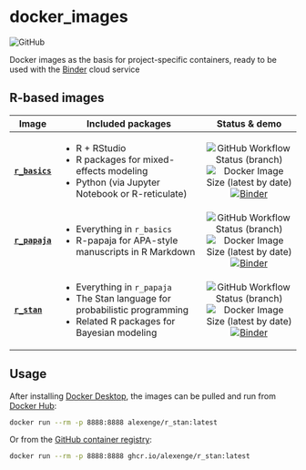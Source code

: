 # docker_images

![GitHub](https://img.shields.io/github/license/alexenge/docker_images)

Docker images as the basis for project-specific containers, ready to be used with the [Binder](https://mybinder.readthedocs.io/en/latest/introduction.html) cloud service

## R-based images

| Image | Included packages | Status & demo |
|-|-|:-:|
| [**`r_basics`**](https://hub.docker.com/r/alexenge/r_basics) | <ul><li>R + RStudio</li><li>R packages for mixed-effects modeling</li><li>Python (via Jupyter Notebook or R-reticulate)</li></ul> | ![GitHub Workflow Status (branch)](https://img.shields.io/github/workflow/status/alexenge/docker_images/autobuild/r_basics)<br>![Docker Image Size (latest by date)](https://img.shields.io/docker/image-size/alexenge/r_basics)<br>[![Binder](https://mybinder.org/badge_logo.svg)](https://mybinder.org/v2/gh/alexenge/docker_images/r_basics?urlpath=rstudio) |
| [**`r_papaja`**](https://hub.docker.com/r/alexenge/r_papaja) | <ul><li>Everything in `r_basics`</li><li>R-papaja for APA-style manuscripts in R Markdown</li></ul> | ![GitHub Workflow Status (branch)](https://img.shields.io/github/workflow/status/alexenge/docker_images/autobuild/r_papaja)<br>![Docker Image Size (latest by date)](https://img.shields.io/docker/image-size/alexenge/r_papaja)<br>[![Binder](https://mybinder.org/badge_logo.svg)](https://mybinder.org/v2/gh/alexenge/docker_images/r_papaja?urlpath=rstudio) |
| [**`r_stan`**](https://hub.docker.com/r/alexenge/r_stan) | <ul><li>Everything in `r_papaja`</li><li>The Stan language for probabilistic programming</li><li>Related R packages for Bayesian modeling</li></ul> | ![GitHub Workflow Status (branch)](https://img.shields.io/github/workflow/status/alexenge/docker_images/autobuild/r_stan)<br>![Docker Image Size (latest by date)](https://img.shields.io/docker/image-size/alexenge/r_stan)<br>[![Binder](https://mybinder.org/badge_logo.svg)](https://mybinder.org/v2/gh/alexenge/docker_images/r_stan?urlpath=rstudio) |

## Usage

After installing [Docker Desktop](https://www.docker.com/products/docker-desktop), the images can be pulled and run from [Docker Hub](https://hub.docker.com/u/alexenge):

```bash
docker run --rm -p 8888:8888 alexenge/r_stan:latest
```

Or from the [GitHub container registry](https://github.com/alexenge?ecosystem=container&tab=packages):

```bash
docker run --rm -p 8888:8888 ghcr.io/alexenge/r_stan:latest
```
